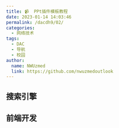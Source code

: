 ```yaml
---
title: 📹  PPt插件模板教程
date: 2023-01-14 14:03:46
permalink: /dacdh9/02/
categories: 
  - 网络技术
tags: 
  - DAC
  - 导航
  - 校园
author: 
  name: NWUzmed
  link: https://github.com/nwuzmedoutlook
---
```


## 搜索引擎

<ClientOnly>
  <Card :cardData="cardData0" :cardListSize=4 carTitlColor="#000" carHoverColor="#000" />
</ClientOnly>

## 前端开发

<ClientOnly>
  <Card :cardData="cardData1" :cardListSize=4 carTitlColor="#000" carHoverColor="#000" />
</ClientOnly>

<script>
export default {
  data() {
    return {
      cardData0: [
        {
          id: "0",
          cardSrc: "http://www.baidu.com/",
          cardName: "百度",
          cardContent:
            "百度——全球最大的中文搜索引擎及最大的中文网站，全球领先的人工智能公司",
        },
{cardSrc: "http://oktools.xyz/", cardImgSrc: "https://api.xinac.net/icon/?url=http://oktools.xyz/", cardName: "OneKeyTools", cardContent: "PPt插件",},
{cardSrc: "https://addins.cn/yhtools/", cardImgSrc: "https://api.xinac.net/icon/?url=https://addins.cn/yhtools/", cardName: "LvyhTools英豪工具箱", cardContent: "第三方的Microsoft PowerPoint插件",},
{cardSrc: "https://www.islide.cc/", cardImgSrc: "https://api.xinac.net/icon/?url=https://www.islide.cc/", cardName: "iSlide", cardContent: "让PPT设计简单起来",},
{cardSrc: "http://www.ffcell.com/", cardImgSrc: "https://api.xinac.net/icon/?url=http://www.ffcell.com/", cardName: "方方格子", cardContent: "专注于Excel",},
{cardSrc: "http://www.1ppt.com/", cardImgSrc: "https://api.xinac.net/icon/?url=http://www.1ppt.com/", cardName: "第一PPT", cardContent: "PPT模板_PPT模版免费下载_免费PPT模板下载",},
{cardSrc: "https://www.cowppt.com/", cardImgSrc: "https://api.xinac.net/icon/?url=https://www.cowppt.com/", cardName: "奶牛PPT下载站", cardContent: "海量精品PPT模板免费下载",},
{cardSrc: "https://www.52ppt.com/", cardImgSrc: "https://api.xinac.net/icon/?url=https://www.52ppt.com/", cardName: "PPT之家", cardContent: "免费PPT模板下载和免费PPT素材下载",},
{cardSrc: "https://ppt.sotary.com/web/wxapp/index.html", cardImgSrc: "https://api.xinac.net/icon/?url=https://ppt.sotary.com/web/wxapp/index.html", cardName: "PPT超级市场", cardContent: "文件下载永不收费，会员体系永不推出",},
{cardSrc: "https://www.bangongziyuan.com/search/val-mianfei-type-0.html", cardImgSrc: "https://api.xinac.net/icon/?url=https://www.bangongziyuan.com/search/val-mianfei-type-0.html", cardName: "办公资源网", cardContent: "免费PPT模板大全_精美免费PPT模板下载",},
{cardSrc: "https://www.woodo.cn/", cardImgSrc: "https://api.xinac.net/icon/?url=https://www.woodo.cn/", cardName: "吾道幻灯片", cardContent: "专业PPT在线制作工具，PPT模板大全，支持多人协作",},
{cardSrc: "https://templates.office.com/", cardImgSrc: "https://api.xinac.net/icon/?url=https://templates.office.com/", cardName: "Office模板和主题", cardContent: "数千个可自定义的 Microsoft 模板",},
{cardSrc: "http://www.focusky.com.cn/", cardImgSrc: "https://api.xinac.net/icon/?url=http://www.focusky.com.cn/", cardName: "Focusky动画演示大师官网", cardContent: "免费的PPT幻灯片、视频演示制作软件",},
{cardSrc: "https://smart.servier.com/category/general-items/", cardImgSrc: "https://api.xinac.net/icon/?url=https://smart.servier.com/category/general-items/", cardName: "Servier Medical Art", cardContent: "PPt科研绘图素材",},
{cardSrc: "https://www.dingdangsheji.com/", cardImgSrc: "https://api.xinac.net/icon/?url=https://www.dingdangsheji.com/", cardName: "叮当设计", cardContent: "PPT模板、PS设计素材免费下载",},
{cardSrc: "http://www.rapidbbs.cn/", cardImgSrc: "https://api.xinac.net/icon/?url=http://www.rapidbbs.cn/", cardName: "锐普PPT", cardContent: "最精美的PPT作品、最丰富的PPT素材、最专业的PPT教程、最友好的PPT交流平台",},
{cardSrc: "http://pptman.yanj.cn/search-0-0-1.html", cardImgSrc: "https://api.xinac.net/icon/?url=http://pptman.yanj.cn/search-0-0-1.html", cardName: "演界网", cardContent: "PPT模板 免费下载",},
{cardSrc: "https://www.ppt20.com/", cardImgSrc: "https://api.xinac.net/icon/?url=https://www.ppt20.com/", cardName: "变色龙PPT", cardContent: "国内原创PPT模板交易平台",},
{cardSrc: "http://www.ppt920.com/", cardImgSrc: "https://api.xinac.net/icon/?url=http://www.ppt920.com/", cardName: "幻影网", cardContent: "靠谱的PPT模板分享平台",},
{cardSrc: "http://www.51pptmoban.com/", cardImgSrc: "https://api.xinac.net/icon/?url=http://www.51pptmoban.com/", cardName: "51PPT模板网", cardContent: "幻灯片演示模板及素材下载",},
{cardSrc: "http://www.pptfans.cn/", cardImgSrc: "https://api.xinac.net/icon/?url=http://www.pptfans.cn/", cardName: "PPT设计教程网", cardContent: "提供高质量的PPT教程和PPT模板下载",},
{cardSrc: "https://www.ypppt.com/", cardImgSrc: "https://api.xinac.net/icon/?url=https://www.ypppt.com/", cardName: "优品PPT", cardContent: "一个有情怀的免费PPT模板下载网站！",},
{cardSrc: "http://www.tretars.com/", cardImgSrc: "https://api.xinac.net/icon/?url=http://www.tretars.com/", cardName: "逼格PPT", cardContent: "ppt模板_ppt下载_免费ppt_比格ppt",},
{cardSrc: "https://www.xueppt.com/", cardImgSrc: "https://api.xinac.net/icon/?url=https://www.xueppt.com/", cardName: "学PPT网", cardContent: "精品PPT模板下载和PPT模板分享的网站平台！",},
{cardSrc: "http://www.hippter.com/", cardImgSrc: "https://api.xinac.net/icon/?url=http://www.hippter.com/", cardName: "HiPPTER", cardContent: "PPT模板图表等设计素材免费下载",},
{cardSrc: "http://www.pptkj.net/", cardImgSrc: "https://api.xinac.net/icon/?url=http://www.pptkj.net/", cardName: "ppt课件网", cardContent: "免费ppt课件下载",},

      ],
      
      cardData1: [
        {
          id: "1",
          cardSrc: "https://cn.vuejs.org/",
          cardImgSrc:
            "https://cdn.staticaly.com/gh/Kele-Bingtang/static@master/img/tools/20220105001047.png",
          cardName: "Vue",
          cardContent: "渐进式 JavaScript 框架",
        },
        {cardSrc: "https://element.eleme.cn/#/zh-CN/", cardImgSrc: "https://cdn.staticaly.com/gh/Kele-Bingtang/static@master/img/tools/20220105001602.png", cardName: "Element-UI", cardContent: "Element，一套为开发者、设计师和产品经理准备的基于 Vue 的桌面端组件库",},
        {cardSrc: "https://www.baidu.com/", cardImgSrc: "https://api.xinac.net/icon/?url=https://www.baidu.com", cardName: "百度", cardContent: "全球最大的中文搜索引擎",},
      ],
    };
  },
};
</script>

